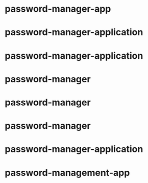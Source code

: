 # password-manager-app
# password-manager-application
# password-manager-application
# password-manager
# password-manager
# password-manager
# password-manager-application
# password-management-app
